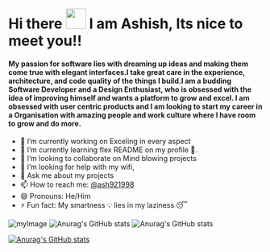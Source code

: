 # Hi there <img src="https://raw.githubusercontent.com/MartinHeinz/MartinHeinz/master/wave.gif" width="40px"> I am Ashish, Its nice to meet you!!

#### My passion for software lies with dreaming up ideas and making them come true with elegant interfaces.I take great care in the experience, architecture, and code quality of the things I build.I am a budding Software Developer and a Design Enthusiast,  who is obsessed with the idea of improving himself and wants a platform to grow and excel. I am obsessed with user centric products and I am looking to start my career in a Organisation with amazing people and work culture where I have room to grow and do more. 

- 🔭 I’m currently working on Exceling in every aspect
- 🌱 I’m currently learning flex README on my profile 💪.
- 👯 I’m looking to collaborate on Mind blowing projects
- 🤔 I’m looking for help with my wifi,
- 💬 Ask me about my projects
- 📫 How to reach me:  [@ash921998](www.linkedin.com/in/ash921998)
- 😄 Pronouns: He/Him
- ⚡ Fun fact: My smartness 💡 lies in my laziness 😴



![myImage]()
![Anurag's GitHub stats](https://github-readme-stats.vercel.app/api?username=ashish921998&count_private=true)
![Anurag's GitHub stats](https://github-readme-stats.vercel.app/api?username=ashish921998&show_icons=true)

[![Anurag's GitHub stats](https://github-readme-stats.vercel.app/api?username=ashish921998)](https://github.com/ashish921998/github-readme-stats&count_private=true&show_icons=true)



